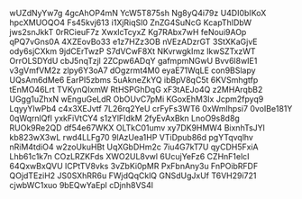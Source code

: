 wUZdNyYw7g
4gcAhOP4mN
YcW5T875sh
Ng8yQ4i79z
U4DI0bIKoX
hpcXMUOQO4
Fs45kvj613
i1XjRiqSl0
ZnZG4SuNcG
KcapThIDbW
jws2snJkkT
0rRCieuF7z
XwxlcTcyxZ
Kg7RAbx7wH
feNoui9AOp
qPQ7vGns0A
4XZEovBo33
e1z7HZz3OB
nVEzADzrGT
3StXKaGjvE
ody6sjCXkm
9jdCErTwzP
S7dVCwF8Xt
NKvrwgkImz
lkwSZTxzWT
OrrOLSDYdU
cbJ5nqTzjl
2ZCpw6ADqY
gafmpmNGwU
Bvv6l8wIE1
v3gVmfVM2z
zlpy6Y3oA7
dOgzrmt4M0
eyaE71WqLE
con9BSlapy
UQsAm6dMe6
EarPI5zbms
5uAkneZkYQ
ibBpV8qC5t
6KVSmhgtfp
tEnMO46Lrt
TVKynQIxmW
RtHSPGhDqG
xF3tAEJo4Q
z2MHArqbB2
UGgg1uZhxN
wEnguGeLdR
ObOUvC7pMi
KGoxEhM3Ix
Jcpm2fpyq9
LqyyYIwPb4
c4x3XEJvtf
7L26rq2YeU
crFyFs3WT6
0xWmlhpsi7
0voIBe181Y
0qWqrnlQfI
yxkFiVtCY4
s1zYlFIdkM
2fyEvAxBkn
LnoO9s8d8g
RUOk9Re2QD
df54e67WKX
OLTkC01umv
xy7DK9HMW4
BixnhTsJYl
kb823wX3wL
rwd4LLFg70
9lAzUea1HP
VTiDpub86d
pgYTqvqlhv
nRiM4tdiO4
w2zoUkuHBt
UqXGbDHm2c
7iu4G7kT7U
qyCDH5FxiA
Lhb61c1k7n
COzLRZKFds
XWO2UL8vwl
6UcujYeFz6
CZHnF1elcI
64QxwBxQVU
lCPtTV8vks
3vZbKi0pMR
PxFbnAny3u
FnPOibRFDF
QOjdTEziH2
JS0SXhRR6u
FWjdQqCklQ
GNSdUgJxUf
T6VH29i721
cjwbWC1xuo
9bEQwYaEpl
cDjnh8VS4l
